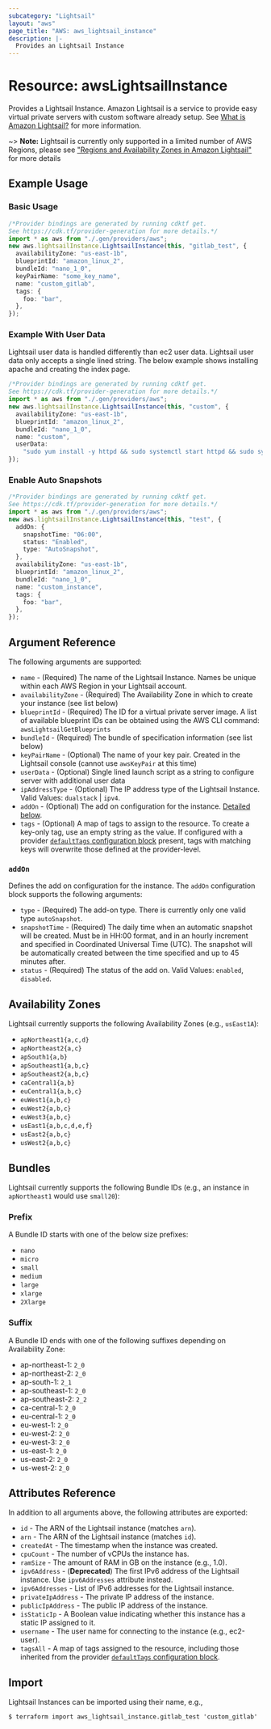 ```yaml
---
subcategory: "Lightsail"
layout: "aws"
page_title: "AWS: aws_lightsail_instance"
description: |-
  Provides an Lightsail Instance
---
```


# Resource: awsLightsailInstance

Provides a Lightsail Instance. Amazon Lightsail is a service to provide easy virtual private servers
with custom software already setup. See [What is Amazon Lightsail?](https://lightsail.aws.amazon.com/ls/docs/getting-started/article/what-is-amazon-lightsail)
for more information.

\~> **Note:** Lightsail is currently only supported in a limited number of AWS Regions, please see ["Regions and Availability Zones in Amazon Lightsail"](https://lightsail.aws.amazon.com/ls/docs/overview/article/understanding-regions-and-availability-zones-in-amazon-lightsail) for more details

## Example Usage

### Basic Usage

```typescript
/*Provider bindings are generated by running cdktf get.
See https://cdk.tf/provider-generation for more details.*/
import * as aws from "./.gen/providers/aws";
new aws.lightsailInstance.LightsailInstance(this, "gitlab_test", {
  availabilityZone: "us-east-1b",
  blueprintId: "amazon_linux_2",
  bundleId: "nano_1_0",
  keyPairName: "some_key_name",
  name: "custom_gitlab",
  tags: {
    foo: "bar",
  },
});

```

### Example With User Data

Lightsail user data is handled differently than ec2 user data. Lightsail user data only accepts a single lined string. The below example shows installing apache and creating the index page.

```typescript
/*Provider bindings are generated by running cdktf get.
See https://cdk.tf/provider-generation for more details.*/
import * as aws from "./.gen/providers/aws";
new aws.lightsailInstance.LightsailInstance(this, "custom", {
  availabilityZone: "us-east-1b",
  blueprintId: "amazon_linux_2",
  bundleId: "nano_1_0",
  name: "custom",
  userData:
    "sudo yum install -y httpd && sudo systemctl start httpd && sudo systemctl enable httpd && echo '<h1>Deployed via Terraform</h1>' | sudo tee /var/www/html/index.html",
});

```

### Enable Auto Snapshots

```typescript
/*Provider bindings are generated by running cdktf get.
See https://cdk.tf/provider-generation for more details.*/
import * as aws from "./.gen/providers/aws";
new aws.lightsailInstance.LightsailInstance(this, "test", {
  addOn: {
    snapshotTime: "06:00",
    status: "Enabled",
    type: "AutoSnapshot",
  },
  availabilityZone: "us-east-1b",
  blueprintId: "amazon_linux_2",
  bundleId: "nano_1_0",
  name: "custom_instance",
  tags: {
    foo: "bar",
  },
});

```

## Argument Reference

The following arguments are supported:

* `name` - (Required) The name of the Lightsail Instance. Names be unique within each AWS Region in your Lightsail account.
* `availabilityZone` - (Required) The Availability Zone in which to create your
  instance (see list below)
* `blueprintId` - (Required) The ID for a virtual private server image. A list of available blueprint IDs can be obtained using the AWS CLI command: `awsLightsailGetBlueprints`
* `bundleId` - (Required) The bundle of specification information (see list below)
* `keyPairName` - (Optional) The name of your key pair. Created in the
  Lightsail console (cannot use `awsKeyPair` at this time)
* `userData` - (Optional) Single lined launch script as a string to configure server with additional user data
* `ipAddressType` - (Optional) The IP address type of the Lightsail Instance. Valid Values: `dualstack` | `ipv4`.
* `addOn` - (Optional) The add on configuration for the instance. [Detailed below](#add_on).
* `tags` - (Optional) A map of tags to assign to the resource. To create a key-only tag, use an empty string as the value. If configured with a provider [`defaultTags` configuration block](https://registry.terraform.io/providers/hashicorp/aws/latest/docs#default_tags-configuration-block) present, tags with matching keys will overwrite those defined at the provider-level.

### `addOn`

Defines the add on configuration for the instance. The `addOn` configuration block supports the following arguments:

* `type` - (Required) The add-on type. There is currently only one valid type `autoSnapshot`.
* `snapshotTime` - (Required) The daily time when an automatic snapshot will be created. Must be in HH:00 format, and in an hourly increment and specified in Coordinated Universal Time (UTC). The snapshot will be automatically created between the time specified and up to 45 minutes after.
* `status` - (Required) The status of the add on. Valid Values: `enabled`, `disabled`.

## Availability Zones

Lightsail currently supports the following Availability Zones (e.g., `usEast1A`):

* `apNortheast1{a,c,d}`
* `apNortheast2{a,c}`
* `apSouth1{a,b}`
* `apSoutheast1{a,b,c}`
* `apSoutheast2{a,b,c}`
* `caCentral1{a,b}`
* `euCentral1{a,b,c}`
* `euWest1{a,b,c}`
* `euWest2{a,b,c}`
* `euWest3{a,b,c}`
* `usEast1{a,b,c,d,e,f}`
* `usEast2{a,b,c}`
* `usWest2{a,b,c}`

## Bundles

Lightsail currently supports the following Bundle IDs (e.g., an instance in `apNortheast1` would use `small20`):

### Prefix

A Bundle ID starts with one of the below size prefixes:

* `nano`
* `micro`
* `small`
* `medium`
* `large`
* `xlarge`
* `2Xlarge`

### Suffix

A Bundle ID ends with one of the following suffixes depending on Availability Zone:

* ap-northeast-1: `2_0`
* ap-northeast-2: `2_0`
* ap-south-1: `2_1`
* ap-southeast-1: `2_0`
* ap-southeast-2: `2_2`
* ca-central-1: `2_0`
* eu-central-1: `2_0`
* eu-west-1: `2_0`
* eu-west-2: `2_0`
* eu-west-3: `2_0`
* us-east-1: `2_0`
* us-east-2: `2_0`
* us-west-2: `2_0`

## Attributes Reference

In addition to all arguments above, the following attributes are exported:

* `id` - The ARN of the Lightsail instance (matches `arn`).
* `arn` - The ARN of the Lightsail instance (matches `id`).
* `createdAt` - The timestamp when the instance was created.
* `cpuCount` - The number of vCPUs the instance has.
* `ramSize` - The amount of RAM in GB on the instance (e.g., 1.0).
* `ipv6Address` - (**Deprecated**) The first IPv6 address of the Lightsail instance. Use `ipv6Addresses` attribute instead.
* `ipv6Addresses` - List of IPv6 addresses for the Lightsail instance.
* `privateIpAddress` - The private IP address of the instance.
* `publicIpAddress` - The public IP address of the instance.
* `isStaticIp` - A Boolean value indicating whether this instance has a static IP assigned to it.
* `username` - The user name for connecting to the instance (e.g., ec2-user).
* `tagsAll` - A map of tags assigned to the resource, including those inherited from the provider [`defaultTags` configuration block](https://registry.terraform.io/providers/hashicorp/aws/latest/docs#default_tags-configuration-block).

## Import

Lightsail Instances can be imported using their name, e.g.,

```console
$ terraform import aws_lightsail_instance.gitlab_test 'custom_gitlab'
```
